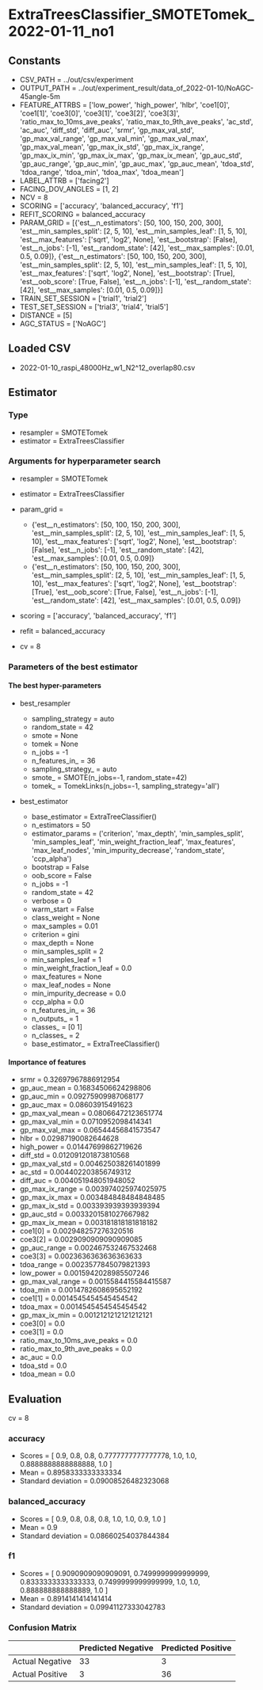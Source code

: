 # ExtraTreesClassifier_SMOTETomek_2022-01-11_no1
## Constants
- CSV_PATH = ../out/csv/experiment
- OUTPUT_PATH = ../out/experiment_result/data_of_2022-01-10/NoAGC-45angle-5m
- FEATURE_ATTRBS = ['low_power', 'high_power', 'hlbr', 'coe1[0]', 'coe1[1]', 'coe3[0]', 'coe3[1]', 'coe3[2]', 'coe3[3]', 'ratio_max_to_10ms_ave_peaks', 'ratio_max_to_9th_ave_peaks', 'ac_std', 'ac_auc', 'diff_std', 'diff_auc', 'srmr', 'gp_max_val_std', 'gp_max_val_range', 'gp_max_val_min', 'gp_max_val_max', 'gp_max_val_mean', 'gp_max_ix_std', 'gp_max_ix_range', 'gp_max_ix_min', 'gp_max_ix_max', 'gp_max_ix_mean', 'gp_auc_std', 'gp_auc_range', 'gp_auc_min', 'gp_auc_max', 'gp_auc_mean', 'tdoa_std', 'tdoa_range', 'tdoa_min', 'tdoa_max', 'tdoa_mean']
- LABEL_ATTRB = ['facing2']
- FACING_DOV_ANGLES = [1, 2]
- NCV = 8
- SCORING = ['accuracy', 'balanced_accuracy', 'f1']
- REFIT_SCORING = balanced_accuracy
- PARAM_GRID = [{'est__n_estimators': [50, 100, 150, 200, 300], 'est__min_samples_split': [2, 5, 10], 'est__min_samples_leaf': [1, 5, 10], 'est__max_features': ['sqrt', 'log2', None], 'est__bootstrap': [False], 'est__n_jobs': [-1], 'est__random_state': [42], 'est__max_samples': [0.01, 0.5, 0.09]}, {'est__n_estimators': [50, 100, 150, 200, 300], 'est__min_samples_split': [2, 5, 10], 'est__min_samples_leaf': [1, 5, 10], 'est__max_features': ['sqrt', 'log2', None], 'est__bootstrap': [True], 'est__oob_score': [True, False], 'est__n_jobs': [-1], 'est__random_state': [42], 'est__max_samples': [0.01, 0.5, 0.09]}]
- TRAIN_SET_SESSION = ['trial1', 'trial2']
- TEST_SET_SESSION = ['trial3', 'trial4', 'trial5']
- DISTANCE = [5]
- AGC_STATUS = ['NoAGC']

## Loaded CSV
- 2022-01-10_raspi_48000Hz_w1_N2^12_overlap80.csv

## Estimator
### Type
- resampler = SMOTETomek
- estimator = ExtraTreesClassifier

### Arguments for hyperparameter search
- resampler = SMOTETomek
- estimator = ExtraTreesClassifier
- param_grid = 
	- {'est__n_estimators': [50, 100, 150, 200, 300], 'est__min_samples_split': [2, 5, 10], 'est__min_samples_leaf': [1, 5, 10], 'est__max_features': ['sqrt', 'log2', None], 'est__bootstrap': [False], 'est__n_jobs': [-1], 'est__random_state': [42], 'est__max_samples': [0.01, 0.5, 0.09]}
	- {'est__n_estimators': [50, 100, 150, 200, 300], 'est__min_samples_split': [2, 5, 10], 'est__min_samples_leaf': [1, 5, 10], 'est__max_features': ['sqrt', 'log2', None], 'est__bootstrap': [True], 'est__oob_score': [True, False], 'est__n_jobs': [-1], 'est__random_state': [42], 'est__max_samples': [0.01, 0.5, 0.09]}

- scoring = ['accuracy', 'balanced_accuracy', 'f1']
- refit = balanced_accuracy
- cv = 8

### Parameters of the best estimator
#### The best hyper-parameters
- best_resampler
	- sampling_strategy = auto
	- random_state = 42
	- smote = None
	- tomek = None
	- n_jobs = -1
	- n_features_in_ = 36
	- sampling_strategy_ = auto
	- smote_ = SMOTE(n_jobs=-1, random_state=42)
	- tomek_ = TomekLinks(n_jobs=-1, sampling_strategy='all')

- best_estimator
	- base_estimator = ExtraTreeClassifier()
	- n_estimators = 50
	- estimator_params = ('criterion', 'max_depth', 'min_samples_split', 'min_samples_leaf', 'min_weight_fraction_leaf', 'max_features', 'max_leaf_nodes', 'min_impurity_decrease', 'random_state', 'ccp_alpha')
	- bootstrap = False
	- oob_score = False
	- n_jobs = -1
	- random_state = 42
	- verbose = 0
	- warm_start = False
	- class_weight = None
	- max_samples = 0.01
	- criterion = gini
	- max_depth = None
	- min_samples_split = 2
	- min_samples_leaf = 1
	- min_weight_fraction_leaf = 0.0
	- max_features = None
	- max_leaf_nodes = None
	- min_impurity_decrease = 0.0
	- ccp_alpha = 0.0
	- n_features_in_ = 36
	- n_outputs_ = 1
	- classes_ = [0 1]
	- n_classes_ = 2
	- base_estimator_ = ExtraTreeClassifier()

#### Importance of features
- srmr = 0.32697967886912954
- gp_auc_mean = 0.16834506624298806
- gp_auc_min = 0.09275909987068177
- gp_auc_max = 0.08603915491623
- gp_max_val_mean = 0.08066472123651774
- gp_max_val_min = 0.0710952098414341
- gp_max_val_max = 0.06544456841573547
- hlbr = 0.02987190082644628
- high_power = 0.01447699862719626
- diff_std = 0.012091201873810568
- gp_max_val_std = 0.004625038261401899
- ac_std = 0.004402203856749312
- diff_auc = 0.004051948051948052
- gp_max_ix_range = 0.003974025974025975
- gp_max_ix_max = 0.003484848484848485
- gp_max_ix_std = 0.003393939393939394
- gp_auc_std = 0.0033201581027667982
- gp_max_ix_mean = 0.003181818181818182
- coe1[0] = 0.002948257276320516
- coe3[2] = 0.0029090909090909085
- gp_auc_range = 0.002467532467532468
- coe3[3] = 0.0023636363636363633
- tdoa_range = 0.0023577845079821393
- low_power = 0.0015942028985507246
- gp_max_val_range = 0.0015584415584415587
- tdoa_min = 0.0014782608695652192
- coe1[1] = 0.0014545454545454542
- tdoa_max = 0.0014545454545454542
- gp_max_ix_min = 0.0012121212121212121
- coe3[0] = 0.0
- coe3[1] = 0.0
- ratio_max_to_10ms_ave_peaks = 0.0
- ratio_max_to_9th_ave_peaks = 0.0
- ac_auc = 0.0
- tdoa_std = 0.0
- tdoa_mean = 0.0

## Evaluation
cv = 8
### accuracy
- Scores = [ 0.9, 0.8, 0.8, 0.7777777777777778, 1.0, 1.0, 0.8888888888888888, 1.0 ]
- Mean = 0.8958333333333334
- Standard deviation = 0.09008526482323068

### balanced_accuracy
- Scores = [ 0.9, 0.8, 0.8, 0.8, 1.0, 1.0, 0.9, 1.0 ]
- Mean = 0.9
- Standard deviation = 0.08660254037844384

### f1
- Scores = [ 0.9090909090909091, 0.7499999999999999, 0.8333333333333333, 0.7499999999999999, 1.0, 1.0, 0.888888888888889, 1.0 ]
- Mean = 0.8914141414141414
- Standard deviation = 0.09941127333042783

### Confusion Matrix
|  | Predicted Negative | Predicted Positive |
| --- | --- | --- |
| Actual Negative | 33 | 3 |
| Actual Positive | 3 | 36 |

      